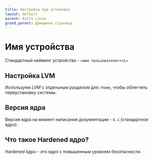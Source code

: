 ```yaml
---
title: Настройка при установке
layout: default
parent: Astra Linux
grand_parent: Домашняя страница
---
```


# Имя устройства

Стандартный нейминг устройства - `<имя пользователя>+<L>`

## Настройка LVM

Используем _LVM_ с отдельным разделом для `/home`, чтобы облегчить переустановку системы.

## Версия ядра

Версия ядра на момент написания документации - `6.1` (стандартное ядро).

## Что такое Hardened ядро?

Hardened ядро - это ядро с повышенным уровнем безопасности.
